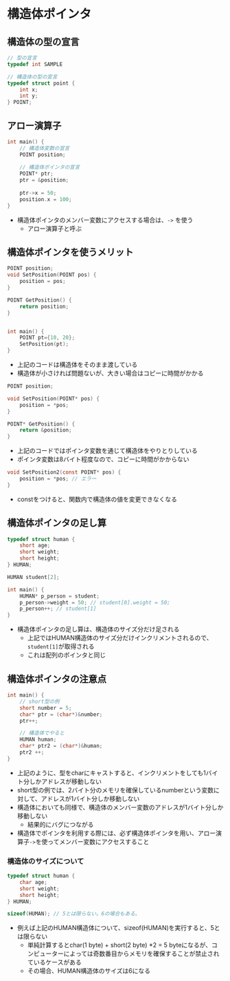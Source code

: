 # 構造体ポインタ

## 構造体の型の宣言

```c:sample.c
// 型の宣言
typedef int SAMPLE

// 構造体の型の宣言
typedef struct point {
    int x;
    int y;
} POINT;
```

## アロー演算子



```c:sample.c
int main() {
    // 構造体変数の宣言
    POINT position;
    
    // 構造体ポインタの宣言
    POINT* ptr;
    ptr = &position;
    
    ptr->x = 50;
    position.x = 100;
}
```

- 構造体ポインタのメンバー変数にアクセスする場合は、`->` を使う
  - アロー演算子と呼ぶ

## 構造体ポインタを使うメリット

```c:sample.c
POINT position;
void SetPosition(POINT pos) {
    position = pos;
}

POINT GetPosition() {
    return position;
}


int main() {
    POINT pt={10, 20};
    SetPosition(pt);
}
```

- 上記のコードは構造体をそのまま渡している
- 構造体が小さければ問題ないが、大きい場合はコピーに時間がかかる

```c:sample.c
POINT position;

void SetPosition(POINT* pos) {
    position = *pos;
}

POINT* GetPosition() {
    return &position;
}
```

- 上記のコードではポインタ変数を通じて構造体をやりとりしている
- ポインタ変数は8バイト程度なので、コピーに時間がかからない

```c:sample.c
void SetPosition2(const POINT* pos) {
    position = *pos; // エラー
}
```

- constをつけると、関数内で構造体の値を変更できなくなる

## 構造体ポインタの足し算

```c:sample.c
typedef struct human {
    short age;
    short weight;
    short height;
} HUMAN;

HUMAN student[2];

int main() {
    HUMAN* p_person = student;
    p_person->weight = 50; // student[0].weight = 50;
    p_person++; // student[1]
}
```

- 構造体ポインタの足し算は、構造体のサイズ分だけ足される
  - 上記ではHUMAN構造体のサイズ分だけインクリメントされるので、`student[1]`が取得される
  - これは配列のポインタと同じ

## 構造体ポインタの注意点

```c:sample.c
int main() {
    // short型の例
    short number = 5;
    char* ptr = (char*)&number;
    ptr++;

    // 構造体でやると
    HUMAN human;
    char* ptr2 = (char*)&human;
    ptr2 ++;
}
```

- 上記のように、型をcharにキャストすると、インクリメントをしても1バイト分しかアドレスが移動しない
- short型の例では、2バイト分のメモリを確保しているnumberという変数に対して、アドレスが1バイト分しか移動しない
- 構造体においても同様で、構造体のメンバー変数のアドレスが1バイト分しか移動しない
  - 結果的にバグにつながる
- 構造体でポインタを利用する際には、必ず構造体ポインタを用い、アロー演算子`->`を使ってメンバー変数にアクセスすること

### 構造体のサイズについて

```c:sample.c
typedef struct human {
    char age;
    short weight;
    short height;
} HUMAN;

sizeof(HUMAN); // 5とは限らない。6の場合もある。
```

- 例えば上記のHUMAN構造体について、sizeof(HUMAN)を実行すると、5とは限らない
  - 単純計算するとchar(1 byte) + short(2 byte) *2 = 5 byteになるが、コンピューターによっては奇数番目からメモリを確保することが禁止されているケースがある
  - その場合、HUMAN構造体のサイズは6になる

